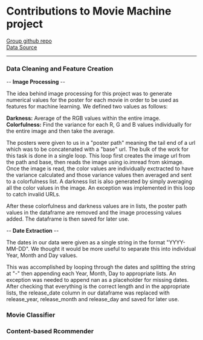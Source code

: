 # Contributions to Movie Machine project

[Group github repo](https://github.com/KanikaBhambi/Movie_Recommender)  
[Data Source](https://www.kaggle.com/rounakbanik/the-movies-dataset#movies_metadata.csv)
***

### Data Cleaning and Feature Creation

-- __Image Processing__ --

The idea behind image processing for this project was to generate numerical values for the poster for each movie in order to be used as features for machine learning. We defined two values as follows: 

__Darkness:__ Average of the RGB values within the entire image.  
__Colorfulness:__ Find the variance for each R, G and B values individually for the entire image and then take the average. 

The posters were given to us in a "poster path" meaning the tail end of a url which was to be concatenated with a "base" url. The bulk of the work for this task is done in a single loop. This loop first creates the image url from the path and base, then reads the image using io.imread from skimage. Once the image is read, the color values are individually exctracted to have the variance calculated and those variance values then averaged and sent to a colorfulness list. A darkness list is also generated by simply averaging all the color values in the image. An exception was implemented in this loop to catch invalid URLs. 

After these colorfulness and darkness values are in lists, the poster path values in the dataframe are removed and the image processing values added. The dataframe is then saved for later use. 

-- __Date Extraction__ --

The dates in our data were given as a single string in the format "YYYY-MM-DD". We thought it would be more useful to separate this into individual Year, Month and Day values. 

This was accomplished by looping through the dates and splitting the string at "-" then appending each Year, Month, Day to appropriate lists. An exception was needed to append nan as a placeholder for missing dates. After checking that everything is the correct length and in the appropriate lists, the release_date column in our dataframe was replaced with release_year, release_month and release_day and saved for later use. 

### Movie Classifier

### Content-based Rcommender



